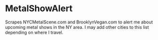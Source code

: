 # MetalShowAlert
Scrapes NYCMetalScene.com and BrooklynVegan.com to alert me about upcoming metal shows in the NY area. I may add other cities to this list depending on where I travel.
